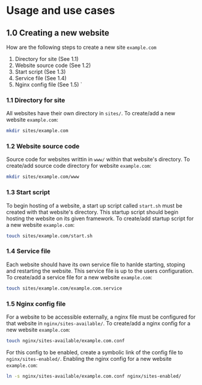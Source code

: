 # Usage and use cases

## 1.0 Creating a new website
How are the following steps to create a new site `example.com`
1. Directory for site (See 1.1)
2. Website source code (See 1.2)
3. Start script (See 1.3)
4. Service file (See 1.4)
5. Nginx config file (See 1.5)
`
### 1.1 Directory for site
All websites have their own directory in `sites/`.
To create/add a new website `example.com`:
```bash
mkdir sites/example.com
```

### 1.2 Website source code
Source code for websites writtin in `www/` within that website's directory.
To create/add source code directory for website `example.com`:
```bash
mkdir sites/example.com/www
```

### 1.3 Start script
To begin hosting of a website, a start up script called `start.sh` must be created with that website's directory.
This startup script should begin hosting the website on its given framework.
To create/add startup script for a new website `example.com`:
```bash
touch sites/example.com/start.sh
```

### 1.4 Service file
Each website should have its own service file to hanlde starting, stoping and restarting the website.
This service file is up to the users configuration.
To create/add a service file for a new website `example.com`:
```bash
touch sites/example.com/example.com.service
```

### 1.5 Nginx config file
For a website to be accessible externally, a nginx file must be configured for that website in `nginx/sites-available/`.
To create/add a nginx config for a new website `example.com`:
```bash
touch nginx/sites-available/example.com.conf
```
For this config to be enabled, create a symbolic link of the config file to `nginx/sites-enabled/`.
Enabling the nginx config for a new website `example.com`:
```bash
ln -s nginx/sites-available/example.com.conf nginx/sites-enabled/
```

